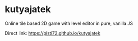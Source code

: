 # kutyajatek
Online tile based 2D game with level editor in pure, vanilla JS

Direct link: https://pisti72.github.io/kutyajatek

